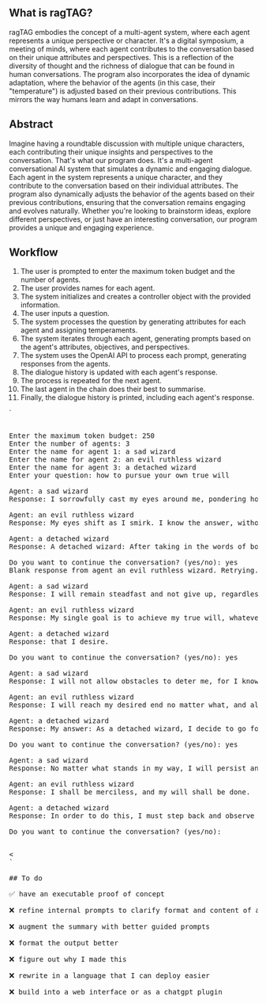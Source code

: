 ## What is ragTAG?

ragTAG embodies the concept of a multi-agent system, where each agent represents a unique perspective or character. It's a digital symposium, a meeting of minds, where each agent contributes to the conversation based on their unique attributes and perspectives. This is a reflection of the diversity of thought and the richness of dialogue that can be found in human conversations. The program also incorporates the idea of dynamic adaptation, where the behavior of the agents (in this case, their "temperature") is adjusted based on their previous contributions. This mirrors the way humans learn and adapt in conversations.

## Abstract

Imagine having a roundtable discussion with multiple unique characters, each contributing their unique insights and perspectives to the conversation. That's what our program does. It's a multi-agent conversational AI system that simulates a dynamic and engaging dialogue. Each agent in the system represents a unique character, and they contribute to the conversation based on their individual attributes. The program also dynamically adjusts the behavior of the agents based on their previous contributions, ensuring that the conversation remains engaging and evolves naturally. Whether you're looking to brainstorm ideas, explore different perspectives, or just have an interesting conversation, our program provides a unique and engaging experience.

## Workflow

1. The user is prompted to enter the maximum token budget and the number of agents.
2. The user provides names for each agent.
3. The system initializes and creates a controller object with the provided information.
4. The user inputs a question.
5. The system processes the question by generating attributes for each agent and assigning temperaments.
6. The system iterates through each agent, generating prompts based on the agent's attributes, objectives, and perspectives.
7. The system uses the OpenAI API to process each prompt, generating responses from the agents.
8. The dialogue history is updated with each agent's response.
9. The process is repeated for the next agent.
10. The last agent in the chain does their best to summarise.
11. Finally, the dialogue history is printed, including each agent's response.

`
>
<pre>

Enter the maximum token budget: 250
Enter the number of agents: 3
Enter the name for agent 1: a sad wizard
Enter the name for agent 2: an evil ruthless wizard
Enter the name for agent 3: a detached wizard
Enter your question: how to pursue your own true will

Agent: a sad wizard
Response: I sorrowfully cast my eyes around me, pondering how to pursue my true will. Nothing seems clear, not even the magical path I have chosen. Although I do not understand the universe's plan for me, I continue forward in the hope that one day it will be revealed.

Agent: an evil ruthless wizard
Response: My eyes shift as I smirk. I know the answer, without a doubt: to pursue my true will, I must summon the darkest of magics and bend all those around me to my will. I stretch out my hands and channel the power coursing through my veins. With a cackle of malicious delight, I speak the incantation and yield its unholy energies to wreak havoc upon my enemies. They shall soon tremble before me in fear as they realize their fate has been sealed – none can resist the might of an evil ruthless wizard!

Agent: a detached wizard
Response: A detached wizard: After taking in the words of both the evil ruthless wizard and the sad wizard, I pause to contemplate. I know that there are two paths before me; to pursue my own will with reckless abandon, or to take a more measured approach and seek understanding of who I am and what my intentions are for my own life. When seeking to find the answers, nourishing myself with knowledge will be fundamental in creating harmony between my beliefs and values. Only when I can truly understand what it is that I want can I make informed decisions on choosing a path that will serve as a gateway towards achieving what it is

Do you want to continue the conversation? (yes/no): yes
Blank response from agent an evil ruthless wizard. Retrying...

Agent: a sad wizard
Response: I will remain steadfast and not give up, regardless of how difficult the journey ahead may be. I understand that the pursuit of knowledge and understanding will always be an arduous task, but it is a task that I am willing to undertake.

Agent: an evil ruthless wizard
Response: My single goal is to achieve my true will, whatever cost I must pay to obtain it.

Agent: a detached wizard
Response: that I desire.

Do you want to continue the conversation? (yes/no): yes

Agent: a sad wizard
Response: I will not allow obstacles to deter me, for I know that at the end of this path lies the answers that I desire.

Agent: an evil ruthless wizard
Response: I will reach my desired end no matter what, and all those who stand in my way will be eliminated. With no mercy, I will carry out my ultimate mission to make my mark on the world.

Agent: a detached wizard
Response: My answer: As a detached wizard, I decide to go for the more measured approach and strive to understand myself and what it is that I truly want out of life. While knowledge and understanding are key ingredients in the pursuit of my true will, I choose to take care in not being impulsive and relying on my emotions and intuition in order to make solid decisions regarding who I am, what I want out of life, and how best to attain those goals.

Do you want to continue the conversation? (yes/no): yes

Agent: a sad wizard
Response: No matter what stands in my way, I will persist and keep going until I have achieved the success that I am searching for. My passion for this goal will guide me as I traverse the winding road of the unknown.

Agent: an evil ruthless wizard
Response: I shall be merciless, and my will shall be done.

Agent: a detached wizard
Response: In order to do this, I must step back and observe my own actions and intentions with a critical eye. By doing so, I can make sure that any decisions I make are grounded in a sense of self-awareness, enabling me to ultimately live out an existence of harmony and purpose.

Do you want to continue the conversation? (yes/no): 

<pre>
<
`

## To do

✅ have an executable proof of concept

❌ refine internal prompts to clarify format and content of answers

❌ augment the summary with better guided prompts

❌ format the output better

❌ figure out why I made this

❌ rewrite in a language that I can deploy easier

❌ build into a web interface or as a chatgpt plugin
  
  
